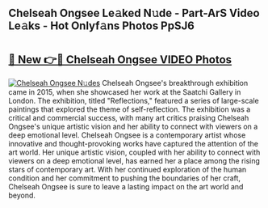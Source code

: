 ## Chelseah Ongsee Le𝚊ked N𝚞de - Part-ArS Video Le𝚊ks - Hot Onlyf𝚊ns Photos PpSJ6

# <h2><a href="http://ab61501.deff.icu/?id=Chelseah+Ongsee">🔗 New 👉🔴 Chelseah Ongsee VIDEO Photos</a></h2>

[![Chelseah Ongsee N𝚞des](https://i.imgur.com/rIISA9y.gif)](http://ab61501.deff.icu/?id=Chelseah+Ongsee)
Chelseah Ongsee's breakthrough exhibition came in 2015, when she showcased her work at the Saatchi Gallery in London. The exhibition, titled "Reflections," featured a series of large-scale paintings that explored the theme of self-reflection. The exhibition was a critical and commercial success, with many art critics praising Chelseah Ongsee's unique artistic vision and her ability to connect with viewers on a deep emotional level. Chelseah Ongsee is a contemporary artist whose innovative and thought-provoking works have captured the attention of the art world. Her unique artistic vision, coupled with her ability to connect with viewers on a deep emotional level, has earned her a place among the rising stars of contemporary art. With her continued exploration of the human condition and her commitment to pushing the boundaries of her craft, Chelseah Ongsee is sure to leave a lasting impact on the art world and beyond.
